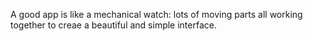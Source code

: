 A good app is like a mechanical 
watch: lots of moving parts all
working together to creae a 
beautiful and simple interface.
